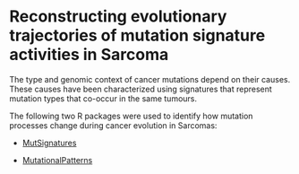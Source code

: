 
# Reconstructing evolutionary trajectories of mutation signature activities in Sarcoma

The type and genomic context of cancer mutations depend on their causes. These causes have been characterized using signatures that represent mutation types that co-occur in the same tumours.


The following two R packages were used to identify how mutation processes change during cancer evolution in Sarcomas:


* [MutSignatures](https://github.com/dami82/mutSignatures)

* [MutationalPatterns](https://github.com/UMCUGenetics/MutationalPatterns)
